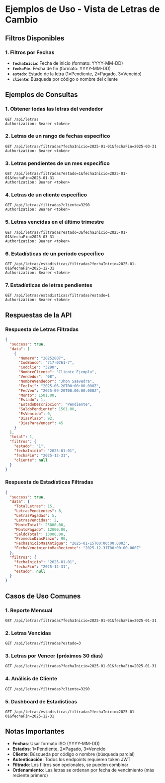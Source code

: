 # Ejemplos de Uso - Vista de Letras de Cambio

## Filtros Disponibles

### 1. Filtros por Fechas
- **`fechaInicio`**: Fecha de inicio (formato: YYYY-MM-DD)
- **`fechaFin`**: Fecha de fin (formato: YYYY-MM-DD)
- **`estado`**: Estado de la letra (1=Pendiente, 2=Pagado, 3=Vencido)
- **`cliente`**: Búsqueda por código o nombre del cliente

## Ejemplos de Consultas

### 1. Obtener todas las letras del vendedor
```http
GET /api/letras
Authorization: Bearer <token>
```

### 2. Letras de un rango de fechas específico
```http
GET /api/letras/filtradas?fechaInicio=2025-01-01&fechaFin=2025-03-31
Authorization: Bearer <token>
```

### 3. Letras pendientes de un mes específico
```http
GET /api/letras/filtradas?estado=1&fechaInicio=2025-01-01&fechaFin=2025-01-31
Authorization: Bearer <token>
```

### 4. Letras de un cliente específico
```http
GET /api/letras/filtradas?cliente=3290
Authorization: Bearer <token>
```

### 5. Letras vencidas en el último trimestre
```http
GET /api/letras/filtradas?estado=3&fechaInicio=2025-01-01&fechaFin=2025-03-31
Authorization: Bearer <token>
```

### 6. Estadísticas de un período específico
```http
GET /api/letras/estadisticas/filtradas?fechaInicio=2025-01-01&fechaFin=2025-12-31
Authorization: Bearer <token>
```

### 7. Estadísticas de letras pendientes
```http
GET /api/letras/estadisticas/filtradas?estado=1
Authorization: Bearer <token>
```

## Respuestas de la API

### Respuesta de Letras Filtradas
```json
{
  "success": true,
  "data": [
    {
      "Numero": "20252807",
      "CodBanco": "717-0761-7",
      "Codclie": "3290",
      "NombreCliente": "Cliente Ejemplo",
      "Vendedor": "08",
      "NombreVendedor": "Jhon Saavedra",
      "FecIni": "2025-06-20T00:00:00.000Z",
      "FecVen": "2025-09-20T00:00:00.000Z",
      "Monto": 1501.00,
      "Estado": 1,
      "EstadoDescripcion": "Pendiente",
      "SaldoPendiente": 1501.00,
      "EsVencido": 0,
      "DiasPlazo": 92,
      "DiasParaVencer": 45
    }
  ],
  "total": 1,
  "filtros": {
    "estado": "1",
    "fechaInicio": "2025-01-01",
    "fechaFin": "2025-12-31",
    "cliente": null
  }
}
```

### Respuesta de Estadísticas Filtradas
```json
{
  "success": true,
  "data": {
    "TotalLetras": 15,
    "LetrasPendientes": 8,
    "LetrasPagadas": 5,
    "LetrasVencidas": 2,
    "MontoTotal": 25000.00,
    "MontoPagado": 12000.00,
    "SaldoTotal": 13000.00,
    "PromedioDiasPlazo": 90,
    "FechaInicioMasAntigua": "2025-01-15T00:00:00.000Z",
    "FechaVencimientoMasReciente": "2025-12-31T00:00:00.000Z"
  },
  "filtros": {
    "fechaInicio": "2025-01-01",
    "fechaFin": "2025-12-31",
    "estado": null
  }
}
```

## Casos de Uso Comunes

### 1. Reporte Mensual
```http
GET /api/letras/filtradas?fechaInicio=2025-01-01&fechaFin=2025-01-31
```

### 2. Letras Vencidas
```http
GET /api/letras/filtradas?estado=3
```

### 3. Letras por Vencer (próximos 30 días)
```http
GET /api/letras/filtradas?fechaInicio=2025-01-01&fechaFin=2025-01-31
```

### 4. Análisis de Cliente
```http
GET /api/letras/filtradas?cliente=3290
```

### 5. Dashboard de Estadísticas
```http
GET /api/letras/estadisticas/filtradas?fechaInicio=2025-01-01&fechaFin=2025-12-31
```

## Notas Importantes

- **Fechas**: Usar formato ISO (YYYY-MM-DD)
- **Estados**: 1=Pendiente, 2=Pagado, 3=Vencido
- **Cliente**: Búsqueda por código o nombre (búsqueda parcial)
- **Autenticación**: Todos los endpoints requieren token JWT
- **Filtrado**: Los filtros son opcionales, se pueden combinar
- **Ordenamiento**: Las letras se ordenan por fecha de vencimiento (más reciente primero)
